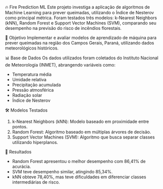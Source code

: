 🔥 Fire Prediction ML
Este projeto investiga a aplicação de algoritmos de Machine Learning para prever queimadas, utilizando o Índice de Nesterov como principal métrica. Foram testados três modelos: k-Nearest Neighbors (kNN), Random Forest e Support Vector Machines (SVM), comparando seu desempenho na previsão do risco de incêndios florestais.

📌 Objetivo
Implementar e avaliar modelos de aprendizado de máquina para prever queimadas na região dos Campos Gerais, Paraná, utilizando dados meteorológicos históricos.

📊 Base de Dados
Os dados utilizados foram coletados do Instituto Nacional de Meteorologia (INMET), abrangendo variáveis como:

* Temperatura média
* Umidade relativa
* Precipitação acumulada
* Pressão atmosférica
* Radiação solar
* Índice de Nesterov

🛠️ Modelos Testados
1. k-Nearest Neighbors (kNN): Modelo baseado em proximidade entre pontos.
2. Random Forest: Algoritmo baseado em múltiplas árvores de decisão.
3. Support Vector Machines (SVM): Algoritmo que busca separar classes utilizando hiperplanos.

🚀 Resultados
* Random Forest apresentou o melhor desempenho com 86,41% de acurácia.
* SVM teve desempenho similar, atingindo 85,34%.
* kNN obteve 78,40%, mas teve dificuldades em diferenciar classes intermediárias de risco.
